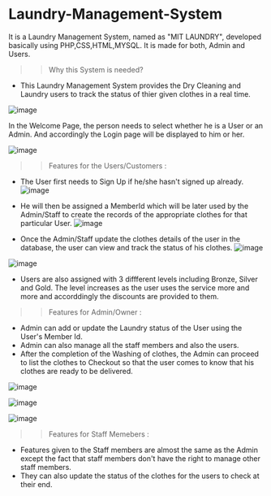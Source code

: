 # Laundry-Management-System
It is a Laundry Management System, named as "MIT LAUNDRY", developed basically using PHP,CSS,HTML,MYSQL.
It is made for both, Admin and Users.

>> Why this System is needed?
- This Laundry Management System provides the Dry Cleaning and Laundry users to track the status of thier given clothes in a real time.

![image](https://user-images.githubusercontent.com/98415036/168942905-4d6353d2-f042-46a0-bdb6-95aa097fbab8.png)

In the Welcome Page, the person needs to select whether he is a User or an Admin. And accordingly the Login page will be displayed to him or her.

![image](https://user-images.githubusercontent.com/98415036/168943576-19d5d09f-2992-4d38-9227-c5f438c4fec2.png)

>> Features for the Users/Customers : 
- The User first needs to Sign Up if he/she hasn't signed up already.
![image](https://user-images.githubusercontent.com/98415036/168944879-1bf4e4fb-e64a-4427-b011-ac734138d46b.png)

- He will then be assigned a MemberId which will be later used by the Admin/Staff to create the records of the appropriate clothes for that particular User. 
![image](https://user-images.githubusercontent.com/98415036/168945195-f83a6b29-40c6-462a-a149-95344343ccbb.png)

- Once the Admin/Staff update the clothes details of the user in the database, the user can view and track the status of his clothes.
![image](https://user-images.githubusercontent.com/98415036/168945575-673d1acc-5386-4c43-8665-1af01a7c6441.png)

![image](https://user-images.githubusercontent.com/98415036/168945654-8fac42b8-db34-47b6-b250-80bc54e2ed3c.png)

- Users are also assigned with 3 diffferent levels including Bronze, Silver and Gold. The level increases as the user uses the service more and more and accorddingly the discounts are provided to them. 

>> Features for Admin/Owner :
- Admin can add or update the Laundry status of the User using the User's Member Id.
- Admin can also manage all the staff members and also the users.
- After the completion of the Washing of clothes, the Admin can proceed to list the clothes to Checkout so that the user comes to know that his clothes are ready to be delivered.

![image](https://user-images.githubusercontent.com/98415036/168944156-d5bcb042-87d0-4008-8f6d-27e9a549e49a.png)


![image](https://user-images.githubusercontent.com/98415036/168943913-fb6c2e1e-b134-40a5-8c28-7403e8b1c7f2.png)

![image](https://user-images.githubusercontent.com/98415036/168944393-6416a498-50ba-45c3-9022-468ae6291a11.png)


>> Features for Staff Memebers :
- Features given to the Staff members are almost the same as the Admin except the fact that staff members don't have the right to manage other staff members.
- They can also update the status of the clothes for the users to check at their end.





